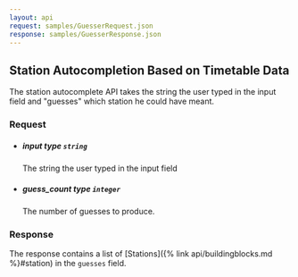 ```yaml
---
layout: api
request: samples/GuesserRequest.json
response: samples/GuesserResponse.json
---
```


## Station Autocompletion Based on Timetable Data

The station autocomplete API takes the string the user typed in the input field and "guesses" which station he could have meant.

### Request

  - ##### <span class="param">input</span> type `string`
    The string the user typed in the input field
  - ##### <span class="param">guess_count</span> type `integer`
    The number of guesses to produce.

### Response

The response contains a list of [Stations]({% link api/buildingblocks.md %}#station) in the `guesses` field.